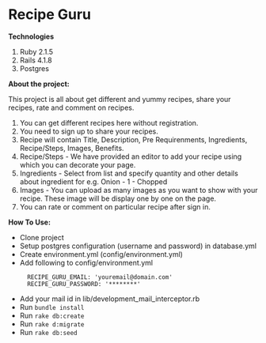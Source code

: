 **Recipe Guru**
=======================================

**Technologies**
  1. Ruby 2.1.5
  2. Rails 4.1.8
  2. Postgres

**About the project:**

This project is all about get different and yummy recipes, share your recipes, rate and comment on recipes.

  1. You can get different recipes here without registration.
  2. You need to sign up to share your recipes.
  3. Recipe will contain Title, Description, Pre Requirenments, Ingredients, Recipe/Steps, Images, Benefits.
  4. Recipe/Steps - We have provided an editor to add your recipe using which you can decorate your page.
  5. Ingredients - Select from list and specify quantity and other details about ingredient for e.g. Onion - 1 - Chopped
  6. Images - You can upload as many images as you want to show with your recipe. These image will be display one by one on the page.
  3. You can rate or comment on particular recipe after sign in.
  

**How To Use:**

* Clone project
* Setup postgres configuration (username and password) in database.yml
* Create environment.yml (config/environment.yml)
* Add following to config/environment.yml
  ```
    RECIPE_GURU_EMAIL: 'youremail@domain.com'
    RECIPE_GURU_PASSWORD: '********'
  ```
* Add your mail id in lib/development_mail_interceptor.rb 
* Run ```bundle install```
* Run ```rake db:create```
* Run ```rake d:migrate```
* Run ```rake db:seed```
